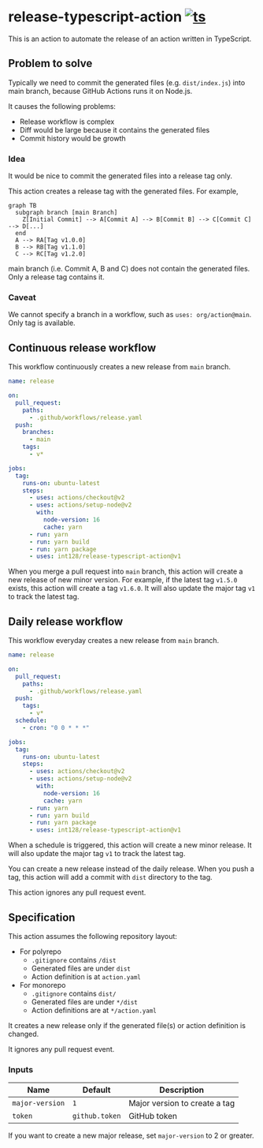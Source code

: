 # release-typescript-action [![ts](https://github.com/int128/release-typescript-action/actions/workflows/ts.yaml/badge.svg)](https://github.com/int128/release-typescript-action/actions/workflows/ts.yaml)

This is an action to automate the release of an action written in TypeScript.


## Problem to solve

Typically we need to commit the generated files (e.g. `dist/index.js`) into main branch,
because GitHub Actions runs it on Node.js.

It causes the following problems:

- Release workflow is complex
- Diff would be large because it contains the generated files
- Commit history would be growth

### Idea

It would be nice to commit the generated files into a release tag only.

This action creates a release tag with the generated files.
For example,

```mermaid
graph TB
  subgraph branch [main Branch]
    Z[Initial Commit] --> A[Commit A] --> B[Commit B] --> C[Commit C] --> D[...]
  end
  A --> RA[Tag v1.0.0]
  B --> RB[Tag v1.1.0]
  C --> RC[Tag v1.2.0]
```

main branch (i.e. Commit A, B and C) does not contain the generated files.
Only a release tag contains it.

### Caveat

We cannot specify a branch in a workflow, such as `uses: org/action@main`. Only tag is available.


## Continuous release workflow

This workflow continuously creates a new release from `main` branch.

```yaml
name: release

on:
  pull_request:
    paths:
      - .github/workflows/release.yaml
  push:
    branches:
      - main
    tags:
      - v*

jobs:
  tag:
    runs-on: ubuntu-latest
    steps:
      - uses: actions/checkout@v2
      - uses: actions/setup-node@v2
        with:
          node-version: 16
          cache: yarn
      - run: yarn
      - run: yarn build
      - run: yarn package
      - uses: int128/release-typescript-action@v1
```

When you merge a pull request into `main` branch, this action will create a new release of new minor version.
For example, if the latest tag `v1.5.0` exists, this action will create a tag `v1.6.0`.
It will also update the major tag `v1` to track the latest tag.


## Daily release workflow

This workflow everyday creates a new release from `main` branch.

```yaml
name: release

on:
  pull_request:
    paths:
      - .github/workflows/release.yaml
  push:
    tags:
      - v*
  schedule:
    - cron: "0 0 * * *"

jobs:
  tag:
    runs-on: ubuntu-latest
    steps:
      - uses: actions/checkout@v2
      - uses: actions/setup-node@v2
        with:
          node-version: 16
          cache: yarn
      - run: yarn
      - run: yarn build
      - run: yarn package
      - uses: int128/release-typescript-action@v1
```

When a schedule is triggered, this action will create a new minor release.
It will also update the major tag `v1` to track the latest tag.

You can create a new release instead of the daily release.
When you push a tag, this action will add a commit with `dist` directory to the tag.

This action ignores any pull request event.


## Specification

This action assumes the following repository layout:

- For polyrepo
  - `.gitignore` contains `/dist`
  - Generated files are under `dist`
  - Action definition is at `action.yaml`
- For monorepo
  - `.gitignore` contains `dist/`
  - Generated files are under `*/dist`
  - Action definitions are at `*/action.yaml`

It creates a new release only if the generated file(s) or action definition is changed.

It ignores any pull request event.


### Inputs

| Name | Default | Description
|------|----------|------------
| `major-version` | `1` | Major version to create a tag
| `token` | `github.token` | GitHub token

If you want to create a new major release, set `major-version` to 2 or greater.
